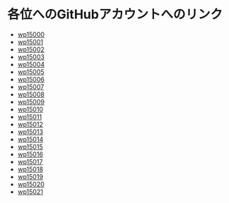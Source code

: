 #  各位へのGitHubアカウントへのリンク

- <a href="https://github.com/wp15000" target="_blank">wp15000</a>
- <a href="https://github.com/wp15001" target="_blank">wp15001</a>
- <a href="https://github.com/wp15002" target="_blank">wp15002</a>
- <a href="https://github.com/wp15003" target="_blank">wp15003</a>
- <a href="https://github.com/wp15004" target="_blank">wp15004</a>
- <a href="https://github.com/wp15005" target="_blank">wp15005</a>
- <a href="https://github.com/wp15006" target="_blank">wp15006</a>
- <a href="https://github.com/wp15007" target="_blank">wp15007</a>
- <a href="https://github.com/wp15008" target="_blank">wp15008</a>
- <a href="https://github.com/wp15009" target="_blank">wp15009</a>
- <a href="https://github.com/wp15010" target="_blank">wp15010</a>
- <a href="https://github.com/wp15011" target="_blank">wp15011</a>
- <a href="https://github.com/wp15012" target="_blank">wp15012</a>
- <a href="https://github.com/wp15013" target="_blank">wp15013</a>
- <a href="https://github.com/wp15014" target="_blank">wp15014</a>
- <a href="https://github.com/wp15015" target="_blank">wp15015</a>
- <a href="https://github.com/wp15016" target="_blank">wp15016</a>
- <a href="https://github.com/wp15017" target="_blank">wp15017</a>
- <a href="https://github.com/wp15018" target="_blank">wp15018</a>
- <a href="https://github.com/wp15019" target="_blank">wp15019</a>
- <a href="https://github.com/wp15020" target="_blank">wp15020</a>
- <a href="https://github.com/wp15021" target="_blank">wp15021</a>

